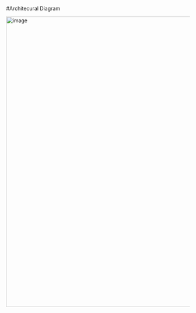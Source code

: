 #Architecural Diagram


<img width="794" alt="image" src="https://user-images.githubusercontent.com/18079443/233543971-dfe596bd-ea84-4ce8-af4f-fd35a0099161.png">
